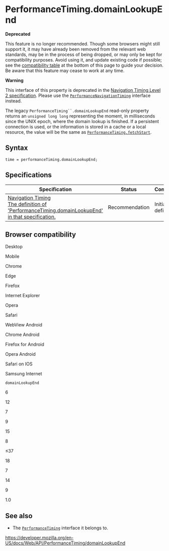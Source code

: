 # PerformanceTiming.domainLookupEnd

**Deprecated**

This feature is no longer recommended. Though some browsers might still support it, it may have already been removed from the relevant web standards, may be in the process of being dropped, or may only be kept for compatibility purposes. Avoid using it, and update existing code if possible; see the [compatibility table](#browser_compatibility) at the bottom of this page to guide your decision. Be aware that this feature may cease to work at any time.

**Warning**

This interface of this property is deprecated in the [Navigation Timing Level 2 specification](https://w3c.github.io/navigation-timing/#obsolete). Please use the [`PerformanceNavigationTiming`](../performancenavigationtiming) interface instead.

The legacy ` PerformanceTiming``.domainLookupEnd ` read-only property returns an `unsigned long long` representing the moment, in milliseconds since the UNIX epoch, where the domain lookup is finished. If a persistent connection is used, or the information is stored in a cache or a local resource, the value will be the same as [`PerformanceTiming.fetchStart`](fetchstart).

## Syntax

    time = performanceTiming.domainLookupEnd;

## Specifications

<table><thead><tr class="header"><th>Specification</th><th>Status</th><th>Comment</th></tr></thead><tbody><tr class="odd"><td><a href="https://www.w3.org/TR/navigation-timing/#dom-performancetiming-domainlookupend">Navigation Timing<br />
<span class="small">The definition of 'PerformanceTiming.domainLookupEnd' in that specification.</span></a></td><td><span class="spec-rec">Recommendation</span></td><td>Initial definition.</td></tr></tbody></table>

## Browser compatibility

Desktop

Mobile

Chrome

Edge

Firefox

Internet Explorer

Opera

Safari

WebView Android

Chrome Android

Firefox for Android

Opera Android

Safari on IOS

Samsung Internet

`domainLookupEnd`

6

12

7

9

15

8

≤37

18

7

14

9

1.0

## See also

- The [`PerformanceTiming`](../performancetiming) interface it belongs to.

<a href="https://developer.mozilla.org/en-US/docs/Web/API/PerformanceTiming/domainLookupEnd" class="_attribution-link">https://developer.mozilla.org/en-US/docs/Web/API/PerformanceTiming/domainLookupEnd</a>
